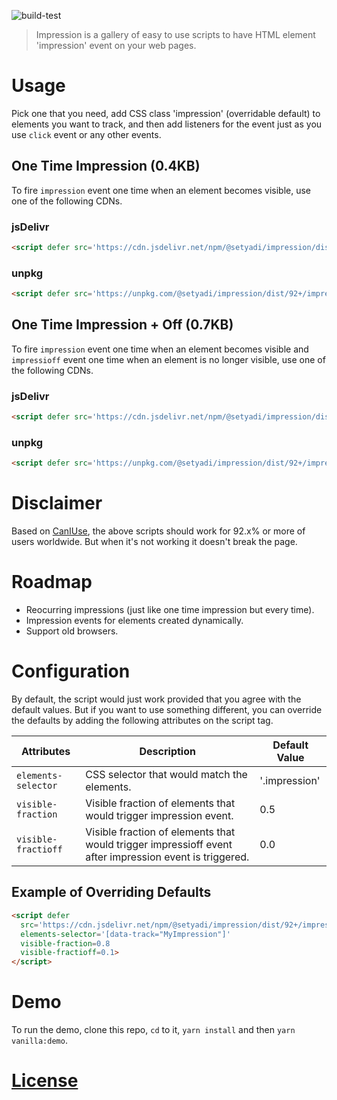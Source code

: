 ![build-test](https://github.com/styd/impression/workflows/build-test/badge.svg)

> Impression is a gallery of easy to use scripts to have HTML element 'impression' event on your
> web pages.

# Usage

Pick one that you need, add CSS class 'impression' (overridable default) to elements you want to
track, and then add listeners for the event just as you use `click` event or any other events.

## One Time Impression (0.4KB)

To fire `impression` event one time when an element becomes visible, use one of the following CDNs.

### jsDelivr

```html
<script defer src='https://cdn.jsdelivr.net/npm/@setyadi/impression/dist/92+/impression.min.js'></script>
```

### unpkg

```html
<script defer src='https://unpkg.com/@setyadi/impression/dist/92+/impression.min.js'></script>
```

## One Time Impression + Off (0.7KB)

To fire `impression` event one time when an element becomes visible and `impressioff` event one time
when an element is no longer visible, use one of the following CDNs.

### jsDelivr

```html
<script defer src='https://cdn.jsdelivr.net/npm/@setyadi/impression/dist/92+/impression+off.min.js'></script>
```

### unpkg

```html
<script defer src='https://unpkg.com/@setyadi/impression/dist/92+/impression+off.min.js'></script>
```


# Disclaimer

Based on [CanIUse](https://www.caniuse.com), the above scripts should work for 92.x% or more of users
worldwide. But when it's not working it doesn't break the page.


# Roadmap

- Reocurring impressions (just like one time impression but every time).
- Impression events for elements created dynamically.
- Support old browsers.


# Configuration

By default, the script would just work provided that you agree with the default values. But if you
want to use something different, you can override the defaults by adding the following attributes on
the script tag.

| Attributes         | Description                                                                                            | Default Value |
|--------------------|--------------------------------------------------------------------------------------------------------|---------------|
|`elements-selector` | CSS selector that would match the elements.                                                            | '.impression' |
|`visible-fraction`  | Visible fraction of elements that would trigger impression event.                                      | 0.5           |
|`visible-fractioff` | Visible fraction of elements that would trigger impressioff event after impression event is triggered. | 0.0           |

## Example of Overriding Defaults

```html
<script defer
  src='https://cdn.jsdelivr.net/npm/@setyadi/impression/dist/92+/impression+off.min.js'
  elements-selector='[data-track="MyImpression"]'
  visible-fraction=0.8
  visible-fractioff=0.1>
</script>
```


# Demo

To run the demo, clone this repo, `cd` to it, `yarn install` and then `yarn vanilla:demo`.


# [License](LICENSE)

